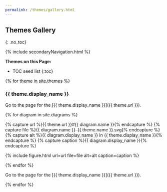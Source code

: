```yaml
---
permalink: /themes/gallery.html
---
```

## Themes Gallery
{: .no_toc}

{% include secondaryNavigation.html %}

**Themes on this Page:**

* TOC seed list
{:toc}

{% for theme in site.themes %}

### {{ theme.display_name }}

Go to the page for the [{{ theme.display_name }}]({{ theme.url }}).

<div class ="image-gallery">

{% for diagram in site.diagrams %}

{% capture url %}{{ theme.url }}#{{ diagram.name }}{% endcapture %}
{% capture file %}{{ diagram.name }}-{{ theme.name }}.svg{% endcapture %}
{% capture alt %}{{ diagram.display_name }} in {{ theme.display_name }}{% endcapture %}
{% capture caption %}{{ diagram.display_name }}{% endcapture %}

{% include figure.html url=url file=file alt=alt caption=caption %}

{% endfor %}

</div>

Go to the page for the [{{ theme.display_name }}]({{ theme.url }}).

{% endfor %}
